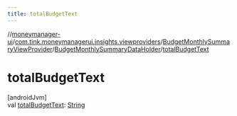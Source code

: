 ```yaml
---
title: totalBudgetText
---
```

//[moneymanager-ui](../../../../index.html)/[com.tink.moneymanagerui.insights.viewproviders](../../index.html)/[BudgetMonthlySummaryViewProvider](../index.html)/[BudgetMonthlySummaryDataHolder](index.html)/[totalBudgetText](total-budget-text.html)



# totalBudgetText



[androidJvm]\
val [totalBudgetText](total-budget-text.html): [String](https://kotlinlang.org/api/latest/jvm/stdlib/kotlin/-string/index.html)




